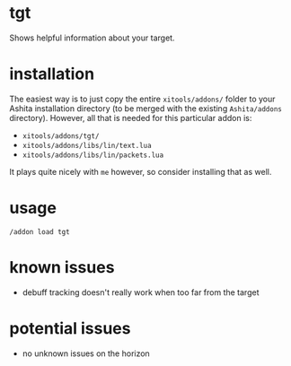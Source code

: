 # tgt
Shows helpful information about your target.

# installation
The easiest way is to just copy the entire `xitools/addons/` folder to your
Ashita installation directory (to be merged with the existing `Ashita/addons`
directory). However, all that is needed for this particular addon is:
  - `xitools/addons/tgt/`
  - `xitools/addons/libs/lin/text.lua`
  - `xitools/addons/libs/lin/packets.lua`

It plays quite nicely with `me` however, so consider installing that as well.

# usage
`/addon load tgt`

# known issues
- debuff tracking doesn't really work when too far from the target

# potential issues
- no unknown issues on the horizon
